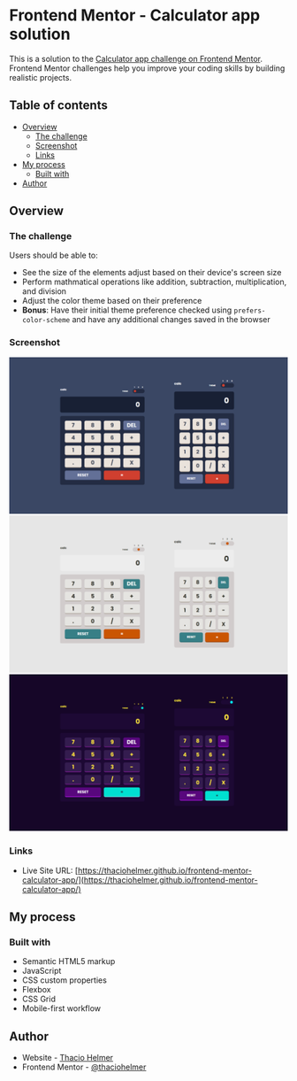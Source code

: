 # Frontend Mentor - Calculator app solution

This is a solution to the [Calculator app challenge on Frontend Mentor](https://www.frontendmentor.io/challenges/calculator-app-9lteq5N29). Frontend Mentor challenges help you improve your coding skills by building realistic projects.

## Table of contents

  - [Overview](#overview)
    - [The challenge](#the-challenge)
    - [Screenshot](#screenshot)
    - [Links](#links)
  - [My process](#my-process)
    - [Built with](#built-with)
  - [Author](#author)

## Overview

### The challenge

Users should be able to:

- See the size of the elements adjust based on their device's screen size
- Perform mathmatical operations like addition, subtraction, multiplication, and division
- Adjust the color theme based on their preference
- **Bonus**: Have their initial theme preference checked using `prefers-color-scheme` and have any additional changes saved in the browser

### Screenshot

![Theme 1](./design/theme-1-print.png)
![Theme 2](./design/theme-2-print.png)
![Theme 3](./design/theme-3-print.png)

### Links

- Live Site URL: [https://thaciohelmer.github.io/frontend-mentor-calculator-app/](https://thaciohelmer.github.io/frontend-mentor-calculator-app/)

## My process

### Built with

- Semantic HTML5 markup
- JavaScript
- CSS custom properties
- Flexbox
- CSS Grid
- Mobile-first workflow

## Author

- Website - [Thacio Helmer](https://www.thaciohelmer.com.br)
- Frontend Mentor - [@thaciohelmer](https://www.frontendmentor.io/profile/thaciohelmer)